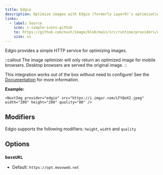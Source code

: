 ```yaml
---
title: Edgio
description: Optimize images with Edgio (formerly Layer0)'s optimization service.
links:
  - label: Source
    icon: i-simple-icons-github
    to: https://github.com/nuxt/image/blob/main/src/runtime/providers/edgio.ts
    size: xs
---
```


Edgio provides a simple HTTP service for optimizing images.

::callout
The image optimizer will only return an optimized image for mobile browsers. Desktop browsers are served the original image.
::

This integration works out of the box without need to configure!  See the [Documentation](https://docs.edg.io/guides/image_optimization) for more information.

**Example:**

```vue
<NuxtImg provider="edgio" src="https://i.imgur.com/LFtQeX2.jpeg" width="200" height="200" quality="80" />
```

## Modifiers

Edgio supports the following modifiers: `height`, `width` and `quality`

## Options

### `baseURL`

- Default: `https://opt.moovweb.net`
